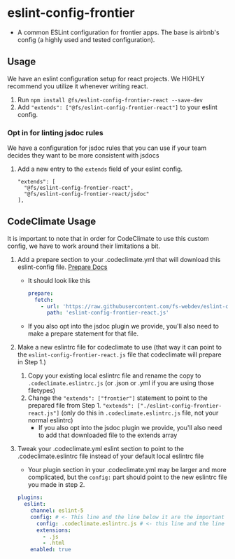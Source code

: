 # eslint-config-frontier

* A common ESLint configuration for frontier apps. The base is airbnb's config (a highly used and tested configuration).

## Usage

We have an eslint configuration setup for react projects. We HIGHLY recommend you utilize it whenever writing react.

1.  Run `npm install @fs/eslint-config-frontier-react --save-dev`
2.  Add `"extends": ["@fs/eslint-config-frontier-react"]` to your eslint config.

### Opt in for linting jsdoc rules

We have a configuration for jsdoc rules that you can use if your team decides they want to be more consistent with jsdocs

1. Add a new entry to the `extends` field of your eslint config.
    ```
    "extends": [
      "@fs/eslint-config-frontier-react",
      "@fs/eslint-config-frontier-react/jsdoc"
    ],
    ```

## CodeClimate Usage

It is important to note that in order for CodeClimate to use this custom config, we have to work around their limitations a bit.

1.  Add a prepare section to your .codeclimate.yml that will download this eslint-config file. [Prepare Docs](https://docs.codeclimate.com/docs/configuring-the-prepare-step)
    - It should look like this
      ```yaml
      prepare:
        fetch:
          - url: 'https://raw.githubusercontent.com/fs-webdev/eslint-config-frontier-react/master/codeclimateEslintRules.js'
            path: 'eslint-config-frontier-react.js'
      ```
    - If you also opt into the jsdoc plugin we provide, you'll also need to make a prepare statement for that file.
2.  Make a new eslintrc file for codeclimate to use (that way it can point to the `eslint-config-frontier-react.js` file that codeclimate will prepare in Step 1.)

    1.  Copy your existing local eslintrc file and rename the copy to `.codeclimate.eslintrc.js` (or .json or .yml if you are using those filetypes)
    2.  Change the `"extends": ["frontier"]` statement to point to the prepared file from Step 1. `"extends": ["./eslint-config-frontier-react.js"]`
        (only do this in `.codeclimate.eslintrc.js` file, not your normal eslintrc)
        - If you also opt into the jsdoc plugin we provide, you'll also need to add that downloaded file to the extends array

3.  Tweak your .codeclimate.yml eslint section to point to the .codeclimate.eslintrc file instead of your default local eslintrc file
    - Your plugin section in your .codeclimate.yml may be larger and more complicated, but the `config:` part should point to the new eslintrc file you made in step 2.
    ```yaml
    plugins:
      eslint:
        channel: eslint-5
        config: # <- This line and the line below it are the important lines to add/tweak
          config: .codeclimate.eslintrc.js # <- this line and the line above it are the important lines to add/tweak
          extensions:
            - .js
            - .html
        enabled: true
    ```
